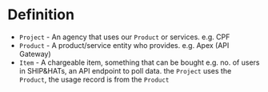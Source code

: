 # Definition
* `Project` - An agency that uses our `Product` or services. e.g. CPF
* `Product` - A product/service entity who provides. e.g. Apex (API Gateway)
* `Item` - A chargeable item, something that can be bought e.g. no. of users in SHIP&HATs, an API endpoint to poll data. the `Project` uses the `Product`, the usage record is from the `Product`